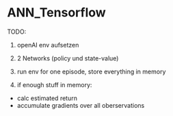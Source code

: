 # ANN_Tensorflow

TODO:

1. openAI env aufsetzen

2. 2 Networks (policy und state-value)

3. run env for one episode, store everything in memory

4. if enough stuff in memory:

  * calc estimated return
  * accumulate gradients over all oberservations
